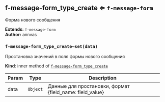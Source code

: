 <a name="module_f-message-form_type_create"></a>

## f-message-form_type_create ⇐ <code>f-message-form</code>
Форма нового сообщения

**Extends:** <code>f-message-form</code>  
**Author:** annvas  
<a name="module_f-message-form_type_create..set"></a>

### `f-message-form_type_create~set(data)`
Простановка значений в поля формы нового сообщения

**Kind**: inner method of <code>[f-message-form_type_create](#module_f-message-form_type_create)</code>  

| Param | Type | Description |
| --- | --- | --- |
| data | <code>Object</code> | Данные для простановки, формат {field_name: field_value} |

